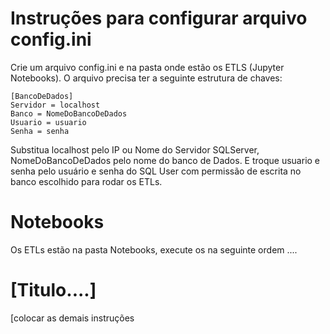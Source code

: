 # Instruções para configurar arquivo config.ini
Crie um arquivo config.ini e na pasta onde estão os ETLS (Jupyter Notebooks).
O arquivo precisa ter a seguinte estrutura de chaves:
```
[BancoDeDados]
Servidor = localhost
Banco = NomeDoBancoDeDados
Usuario = usuario
Senha = senha
```
Substitua localhost pelo IP ou Nome do Servidor SQLServer,  NomeDoBancoDeDados pelo nome do banco de Dados.
E troque usuario e senha pelo usuário e senha do SQL User com permissão de escrita no banco escolhido para rodar os ETLs.

# Notebooks
Os ETLs estão na pasta Notebooks, execute os na seguinte ordem ....

# [Titulo....]
[colocar as demais instruções
